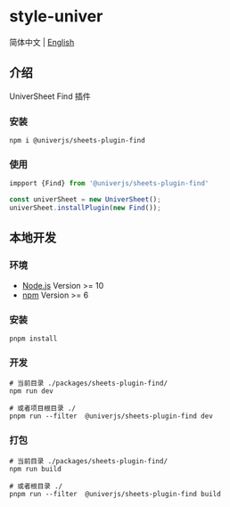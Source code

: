 # style-univer

简体中文 | [English](./README.md)

## 介绍

UniverSheet Find 插件

### 安装

```shell
npm i @univerjs/sheets-plugin-find
```

### 使用

```js
impport {Find} from '@univerjs/sheets-plugin-find'

const univerSheet = new UniverSheet();
univerSheet.installPlugin(new Find());
```

## 本地开发

### 环境

-   [Node.js](https://nodejs.org/en/) Version >= 10
-   [npm](https://www.npmjs.com/) Version >= 6

### 安装

```
pnpm install
```

### 开发

```
# 当前目录 ./packages/sheets-plugin-find/
npm run dev

# 或者项目根目录 ./
pnpm run --filter  @univerjs/sheets-plugin-find dev
```

### 打包

```
# 当前目录 ./packages/sheets-plugin-find/
npm run build

# 或者根目录 ./
pnpm run --filter  @univerjs/sheets-plugin-find build
```
